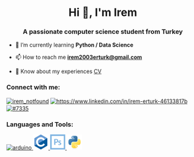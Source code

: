 <h1 align="center">Hi 👋, I'm Irem</h1>
<h3 align="center">A passionate computer science student from Turkey</h3>

- 🌱 I’m currently learning **Python / Data Science**

- 📫 How to reach me **irem2003erturk@gmail.com**

- 📄 Know about my experiences [CV](file:///C:/Users/truer/Downloads/CV%20-%20%C4%B0rem%20Ert%C3%BCrk%20(2).pdf)

<h3 align="left">Connect with me:</h3>
<p align="left">
<a href="https://twitter.com/irem_notfound" target="blank"><img align="center" src="https://raw.githubusercontent.com/rahuldkjain/github-profile-readme-generator/master/src/images/icons/Social/twitter.svg" alt="irem_notfound" height="30" width="40" /></a>
<a href="https://linkedin.com/in/https://www.linkedin.com/in/irem-erturk-46133817b" target="blank"><img align="center" src="https://raw.githubusercontent.com/rahuldkjain/github-profile-readme-generator/master/src/images/icons/Social/linked-in-alt.svg" alt="https://www.linkedin.com/in/irem-erturk-46133817b" height="30" width="40" /></a>
<a href="https://discord.gg/#7335" target="blank"><img align="center" src="https://raw.githubusercontent.com/rahuldkjain/github-profile-readme-generator/master/src/images/icons/Social/discord.svg" alt="#7335" height="30" width="40" /></a>
</p>

<h3 align="left">Languages and Tools:</h3>
<p align="left"> <a href="https://www.arduino.cc/" target="_blank" rel="noreferrer"> <img src="https://cdn.worldvectorlogo.com/logos/arduino-1.svg" alt="arduino" width="40" height="40"/> </a> <a href="https://www.cprogramming.com/" target="_blank" rel="noreferrer"> <img src="https://raw.githubusercontent.com/devicons/devicon/master/icons/c/c-original.svg" alt="c" width="40" height="40"/> </a> <a href="https://www.photoshop.com/en" target="_blank" rel="noreferrer"> <img src="https://raw.githubusercontent.com/devicons/devicon/master/icons/photoshop/photoshop-line.svg" alt="photoshop" width="40" height="40"/> </a> <a href="https://www.python.org" target="_blank" rel="noreferrer"> <img src="https://raw.githubusercontent.com/devicons/devicon/master/icons/python/python-original.svg" alt="python" width="40" height="40"/> </a> </p>
